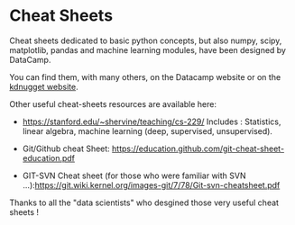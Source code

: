 # Cheat Sheets

Cheat sheets dedicated to basic python concepts, but also numpy, scipy, matplotlib, pandas and machine learning modules, have been designed by DataCamp.

You can find them, with many others, on the Datacamp website or on the [kdnugget website](https://www.kdnuggets.com/2017/09/essential-data-science-machine-learning-deep-learning-cheat-sheets.html).

Other useful cheat-sheets resources are available here:    

- https://stanford.edu/~shervine/teaching/cs-229/ Includes : Statistics, linear algebra, machine learning (deep, supervised, unsupervised).

- Git/Github cheat Sheet: https://education.github.com/git-cheat-sheet-education.pdf 

- GIT-SVN Cheat sheet (for those who were familiar with SVN ...):https://git.wiki.kernel.org/images-git/7/78/Git-svn-cheatsheet.pdf

Thanks to all the "data scientists" who desgined those very useful cheat sheets !
